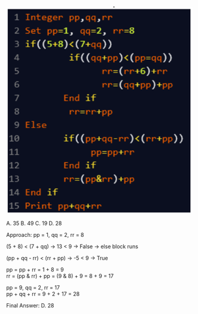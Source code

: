 ![alt text](image-1.png)

A. 35
B. 49
C. 19
D. 28

Approach:
pp = 1, qq = 2, rr = 8

(5 + 8) < (7 + qq) → 13 < 9 → False → else block runs

(pp + qq - rr) < (rr + pp) → -5 < 9 → True

pp = pp + rr = 1 + 8 = 9  
rr = (pp & rr) + pp = (9 & 8) + 9 = 8 + 9 = 17

pp = 9, qq = 2, rr = 17  
pp + qq + rr = 9 + 2 + 17 = 28

Final Answer: D. 28
